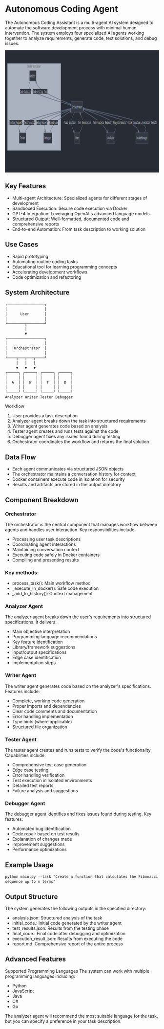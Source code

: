 # Autonomous Coding Agent

The Autonomous Coding Assistant is a multi-agent AI system designed to automate the software development process with minimal human intervention. The system employs four specialized AI agents working together to analyze requirements, generate code, test solutions, and debug issues.


<img src="image.png" alt="alt text" width="1200" height="400">

## Key Features

- Multi-agent Architecture: Specialized agents for different stages of development
- Sandboxed Execution: Secure code execution via Docker
- GPT-4 Integration: Leveraging OpenAI's advanced language models
- Structured Output: Well-formatted, documented code and comprehensive reports
- End-to-end Automation: From task description to working solution

## Use Cases

- Rapid prototyping
- Automating routine coding tasks
- Educational tool for learning programming concepts
- Accelerating development workflows
- Code optimization and refactoring

## System Architecture 
```
┌─────────────────┐
│                 │
│      User       │
│                 │
└────────┬────────┘
         │
         ▼
┌─────────────────┐
│                 │
│   Orchestrator  │
│                 │
└────┬───┬───┬────┘
     │   │   │
     ▼   ▼   ▼
┌─────┐ ┌─────┐ ┌─────┐ ┌─────┐
│     │ │     │ │     │ │     │
│  A  │ │  W  │ │  T  │ │  D  │
│     │ │     │ │     │ │     │
└─────┘ └─────┘ └─────┘ └─────┘
Analyzer Writer Tester Debugger
```
Workflow

1. User provides a task description
2. Analyzer agent breaks down the task into structured requirements
3. Writer agent generates code based on analysis
4. Tester agent creates and runs tests against the code
5. Debugger agent fixes any issues found during testing
6. Orchestrator coordinates the workflow and returns the final solution

## Data Flow

- Each agent communicates via structured JSON objects
- The orchestrator maintains a conversation history for context
- Docker containers execute code in isolation for security
- Results and artifacts are stored in the output directory

## Component Breakdown

### Orchestrator

The orchestrator is the central component that manages workflow between agents and handles user interaction. Key responsibilities include:

- Processing user task descriptions
- Coordinating agent interactions
- Maintaining conversation context
- Executing code safely in Docker containers
- Compiling and presenting results

### Key methods:

- process_task(): Main workflow method
- _execute_in_docker(): Safe code execution
- _add_to_history(): Context management

### Analyzer Agent
The analyzer agent breaks down the user's requirements into structured specifications. It delivers:

- Main objective interpretation
- Programming language recommendations
- Key feature identification
- Library/framework suggestions
- Input/output specifications
- Edge case identification
- Implementation steps

### Writer Agent
The writer agent generates code based on the analyzer's specifications. Features include:

- Complete, working code generation
- Proper imports and dependencies
- Clear code comments and documentation
- Error handling implementation
- Type hints (where applicable)
- Structured file organization

### Tester Agent
The tester agent creates and runs tests to verify the code's functionality. Capabilities include:

- Comprehensive test case generation
- Edge case testing
- Error handling verification
- Test execution in isolated environments
- Detailed test reports
- Failure analysis and suggestions

### Debugger Agent
The debugger agent identifies and fixes issues found during testing. Key features:

- Automated bug identification
- Code repair based on test results
- Explanation of changes made
- Improvement suggestions
- Performance optimizations


## Example Usage
```
python main.py --task "Create a function that calculates the Fibonacci sequence up to n terms"

```
## Output Structure
The system generates the following outputs in the specified directory:

- analysis.json: Structured analysis of the task
- initial_code.<ext>: Initial code generated by the writer agent
- test_results.json: Results from the testing phase
- final_code.<ext>: Final code after debugging and optimization
- execution_result.json: Results from executing the code
- report.md: Comprehensive report of the entire process

## Advanced Features 
Supported Programming Languages
The system can work with multiple programming languages including:

- Python
- JavaScript
- Java
- C#
- Go

The analyzer agent will recommend the most suitable language for the task, but you can specify a preference in your task description.